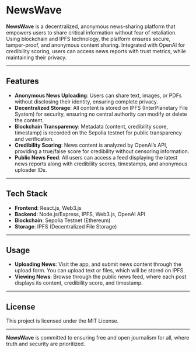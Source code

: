 # **NewsWave**

**NewsWave** is a decentralized, anonymous news-sharing platform that empowers users to share critical information without fear of retaliation. Using blockchain and IPFS technology, the platform ensures secure, tamper-proof, and anonymous content sharing. Integrated with OpenAI for credibility scoring, users can access news reports with trust metrics, while maintaining their privacy.

---

## **Features**
- **Anonymous News Uploading**: Users can share text, images, or PDFs without disclosing their identity, ensuring complete privacy.
- **Decentralized Storage**: All content is stored on IPFS (InterPlanetary File System) for security, ensuring no central authority can modify or delete the content.
- **Blockchain Transparency**: Metadata (content, credibility score, timestamp) is recorded on the Sepolia testnet for public transparency and verification.
- **Credibility Scoring**: News content is analyzed by OpenAI’s API, providing a true/false score for credibility without censoring information.
- **Public News Feed**: All users can access a feed displaying the latest news reports along with credibility scores, timestamps, and anonymous uploader IDs.

---

## **Tech Stack**
- **Frontend**: React.js, Web3.js
- **Backend**: Node.js/Express, IPFS, Web3.js, OpenAI API
- **Blockchain**: Sepolia Testnet (Ethereum)
- **Storage**: IPFS (Decentralized File Storage)
  
---

## **Usage**
- **Uploading News**: Visit the app, and submit news content through the upload form. You can upload text or files, which will be stored on IPFS.
- **Viewing News**: Browse through the public news feed, where each post displays its content, credibility score, and timestamp.


---

## **License**
This project is licensed under the MIT License.

---

**NewsWave** is committed to ensuring free and open journalism for all, where truth and security are prioritized.

